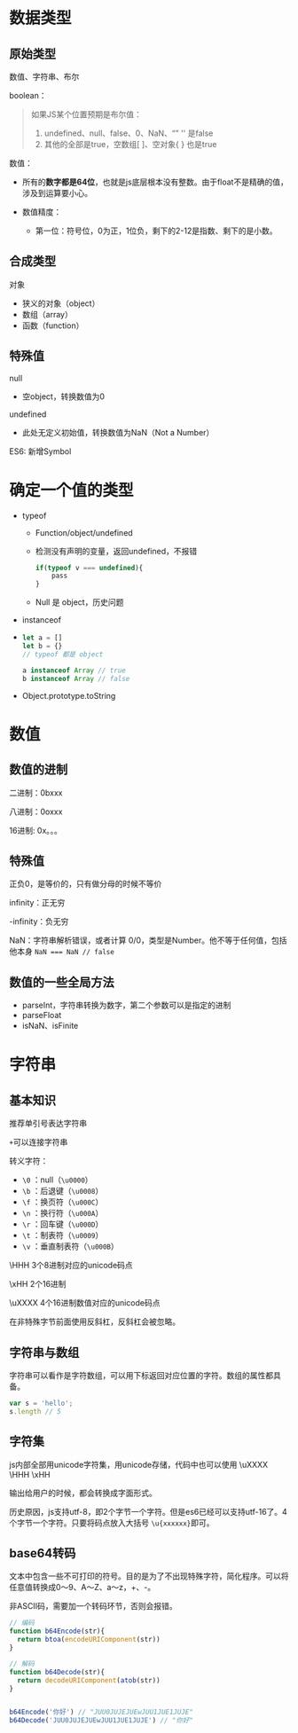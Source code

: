 # 数据类型

## 原始类型

数值、字符串、布尔

boolean：

> 如果JS某个位置预期是布尔值：
>
> 1. undefined、null、false、0、NaN、“” '' 是false
> 2. 其他的全部是true，空数组[ ]、空对象{ } 也是true

数值：

- 所有的**数字都是64位**，也就是js底层根本没有整数。由于float不是精确的值，涉及到运算要小心。

- 数值精度：
  - 第一位：符号位，0为正，1位负，剩下的2-12是指数、剩下的是小数。

## 合成类型

对象

- 狭义的对象（object）
- 数组（array）
- 函数（function）

## 特殊值

null

- 空object，转换数值为0

undefined

- 此处无定义初始值，转换数值为NaN（Not a Number）

ES6: 新增Symbol

# 确定一个值的类型

- typeof

  - Function/object/undefined

  - 检测没有声明的变量，返回undefined，不报错

    ```js
    if(typeof v === undefined){
    	pass
    }
    ```

  - Null 是 object，历史问题

- instanceof

- ```js
  let a = []
  let b = {}
  // typeof 都是 object
  
  a instanceof Array // true
  b instanceof Array // false
  ```

- Object.prototype.toString

# 数值

## 数值的进制

二进制：0bxxx

八进制：0oxxx

16进制: 0x。。。



## 特殊值

正负0，是等价的，只有做分母的时候不等价

infinity：正无穷

-infinity：负无穷

NaN：字符串解析错误，或者计算 0/0，类型是Number。他不等于任何值，包括他本身 `NaN === NaN // false`

## 数值的一些全局方法

- parseInt，字符串转换为数字，第二个参数可以是指定的进制
- parseFloat
- isNaN、isFinite

# 字符串

## 基本知识

推荐单引号表达字符串

`+`可以连接字符串

转义字符：

- `\0` ：null（`\u0000`）
- `\b` ：后退键（`\u0008`）
- `\f` ：换页符（`\u000C`）
- `\n` ：换行符（`\u000A`）
- `\r` ：回车键（`\u000D`）
- `\t` ：制表符（`\u0009`）
- `\v` ：垂直制表符（`\u000B`）

\HHH 3个8进制对应的unicode码点

\xHH 2个16进制

\uXXXX 4个16进制数值对应的unicode码点

在非特殊字节前面使用反斜杠，反斜杠会被忽略。

## 字符串与数组

字符串可以看作是字符数组，可以用下标返回对应位置的字符。数组的属性都具备。

```js
var s = 'hello';
s.length // 5
```

## 字符集

js内部全部用unicode字符集，用unicode存储，代码中也可以使用 \uXXXX  \HHH \xHH

输出给用户的时候，都会转换成字面形式。

历史原因，js支持utf-8，即2个字节一个字符。但是es6已经可以支持utf-16了。4个字节一个字符。只要将码点放入大括号 `\u{xxxxxx}`即可。

## base64转码

文本中包含一些不可打印的符号。目的是为了不出现特殊字符，简化程序。可以将任意值转换成0～9、A～Z、a～z，+、-。

非ASCII码，需要加一个转码环节，否则会报错。

```js
// 编码
function b64Encode(str){
  return btoa(encodeURIComponent(str))
}

// 解码
function b64Decode(str){
  return decodeURIComponent(atob(str))
}


b64Encode('你好') // "JUU0JUJEJUEwJUU1JUE1JUJE"
b64Decode('JUU0JUJEJUEwJUU1JUE1JUJE') // "你好"
```

